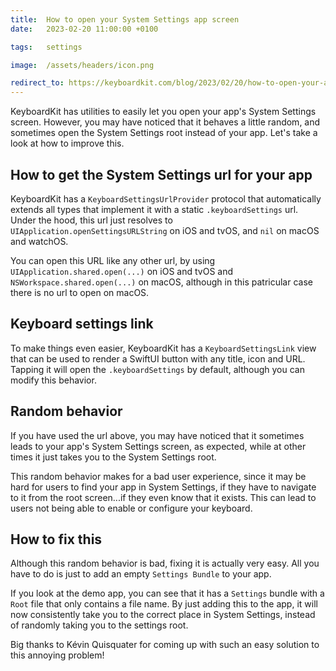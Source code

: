 ```yaml
---
title:  How to open your System Settings app screen
date:   2023-02-20 11:00:00 +0100

tags:   settings

image:  /assets/headers/icon.png

redirect_to: https://keyboardkit.com/blog/2023/02/20/how-to-open-your-apps-system-settings-screen
---
```


KeyboardKit has utilities to easily let you open your app's System Settings screen. However, you may have noticed that it behaves a little random, and sometimes open the System Settings root instead of your app. Let's take a look at how to improve this.


## How to get the System Settings url for your app

KeyboardKit has a `KeyboardSettingsUrlProvider` protocol that automatically extends all types that implement it with a static `.keyboardSettings` url. Under the hood, this url just resolves to `UIApplication.openSettingsURLString` on iOS and tvOS, and `nil` on macOS and watchOS. 

You can open this URL like any other url, by using `UIApplication.shared.open(...)` on iOS and tvOS and `NSWorkspace.shared.open(...)` on macOS, although in this patricular case there is no url to open on macOS.


## Keyboard settings link

To make things even easier, KeyboardKit has a `KeyboardSettingsLink` view that can be used to render a SwiftUI button with any title, icon and URL. Tapping it will open the `.keyboardSettings` by default, although you can modify this behavior.


## Random behavior

If you have used the url above, you may have noticed that it sometimes leads to your app's System Settings screen, as expected, while at other times it just takes you to the System Settings root.

This random behavior makes for a bad user experience, since it may be hard for users to find your app in System Settings, if they have to navigate to it from the root screen...if they even know that it exists. This can lead to users not being able to enable or configure your keyboard.


## How to fix this

Although this random behavior is bad, fixing it is actually very easy. All you have to do is just to add an empty `Settings Bundle` to your app.

If you look at the demo app, you can see that it has a `Settings` bundle with a `Root` file that only contains a file name. By just adding this to the app, it will now consistently take you to the correct place in System Settings, instead of randomly taking you to the settings root.

Big thanks to Kévin Quisquater for coming up with such an easy solution to this annoying problem!